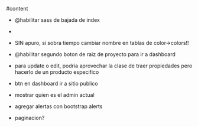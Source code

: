 #content
* @habilitar sass de bajada de index
* 

* SIN apuro, si sobra tiempo cambiar nombre en tablas de color->colors!!

* @habilitar segundo boton de raiz de proyecto para ir a dashboard

* para update o edit, podria aprovechar la clase de traer propiedades pero hacerlo de un producto especifico
* btn en dashboard ir a sitio publico
* mostrar quien es el admin actual
* agregar alertas con bootstrap alerts
* paginacion?

